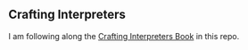 ## Crafting Interpreters

I am following along the [Crafting Interpreters Book](https://craftinginterpreters.com/) in this repo.
